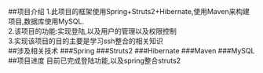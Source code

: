 ##项目介绍
1.此项目的框架使用Spring+Struts2+Hibernate,使用Maven来构建项目,数据库使用MySQL.<br>
2.该项目的功能:实现登陆,以及用户的管理以及权限控制<br>
3.实现该项目的目的主要是学习ssh整合的相关知识<br>
##涉及相关技术
###Spring
###Struts2
###Hibernate
###Maven
###MySQL
##项目进度
目前已完成登陆功能,以及spring整合struts2



